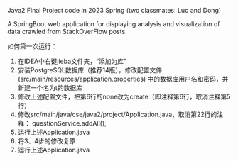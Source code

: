Java2 Final Project code in 2023 Spring (two classmates: Luo and Dong)

A SpringBoot web application for displaying analysis and visualization of data crawled from StackOverFlow posts.

如何第一次运行：

1. 在IDEA中右键jieba文件夹，“添加为库”
2. 安装PostgreSQL数据库（推荐14版），修改配置文件 (src/main/resources/application.properties) 中的数据库用户名和密码，并新建一个名为t的数据库
3. 修改上述配置文件，把第6行的none改为create（即注释第6行，取消注释第5行）
4. 修改src/main/java/cse/java2/project/Application.java，取消第22行的注释：  questionService.addAll();
5. 运行上述Application.java
6. 将3、4步的修改复原
7. 运行上述Application.java
